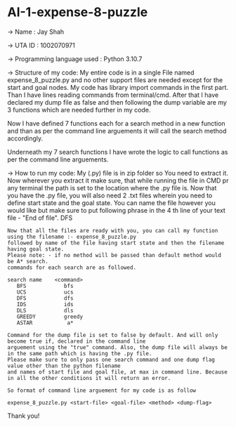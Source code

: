 # AI-1-expense-8-puzzle
-> Name : Jay Shah

-> UTA ID : 1002070971

-> Programming language used : Python 3.10.7

-> Structure of my code: 
   My entire code is in a single File named expense_8_puzzle.py
   and no other support files are needed except for the start and goal nodes.
   My code has library import commands in the first part.
   Than I have lines reading commands from terminal/cmd.
   After that I have declared my dump file as false and then
   following the dump variable are my 3 functions which are needed
   further in my code. 

   Now I have defined 7 functions each for a search method in
   a new function and than as per the command line arguements 
   it will call the search method accordingly.

   Underneath my 7 search functions I have wrote the logic
   to call functions as per the command line arguements.

-> How to run my code:
	My (.py) file is in zip folder so You need to extract it. Now wherever you extract it
	make sure, that while running the file in CMD pr any terminal the path is set to the location
	where the .py file is. Now that you have the .py file, you will also need 2 .txt files wherein
	you need to define start state and the goal state. You can name the file however you would like but
	make sure to put following phrase in the 4 th line of your text file - "End of file". DFS 
	
	Now that all the files are ready with you, you can call my function using the filename :- expense_8_puzzle.py
	followed by name of the file having start state and then the filename having goal state.
	Please note: - if no method will be passed than default method would be A* search.
	commands for each search are as followed.
	
	search name    <command> 
	   BFS            bfs
	   UCS            ucs
	   DFS            dfs
	   IDS            ids
	   DLS            dls
	   GREEDY         greedy
	   ASTAR           a*
	
	Command for the dump file is set to false by default. And will only become true if, declared in the command line
	arguement using the "true" command. Also, the dump file will always be in the same path which is having the .py file. 
	Please make sure to only pass one search command and one dump flag value other than the python filename
	and names of start file and goal file, at max in command line. Because in all the other conditions it will return an error.

	So format of command line arguement for my code is as follow
	
	expense_8_puzzle.py <start-file> <goal-file> <method> <dump-flag>


Thank you!
